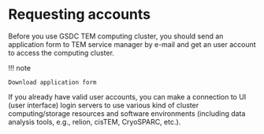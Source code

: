 
# Requesting accounts

Before you use GSDC TEM computing cluster, you should send an application form to TEM service manager by e-mail and 
get an user account to access the computing cluster.

 !!! note
 
    Download application form

If you already have valid user accounts, you can make a connection to UI (user interface) login servers to use various kind of cluster computing/storage resources and software environments (including data analysis tools, e.g., relion, cisTEM, CryoSPARC, etc.).